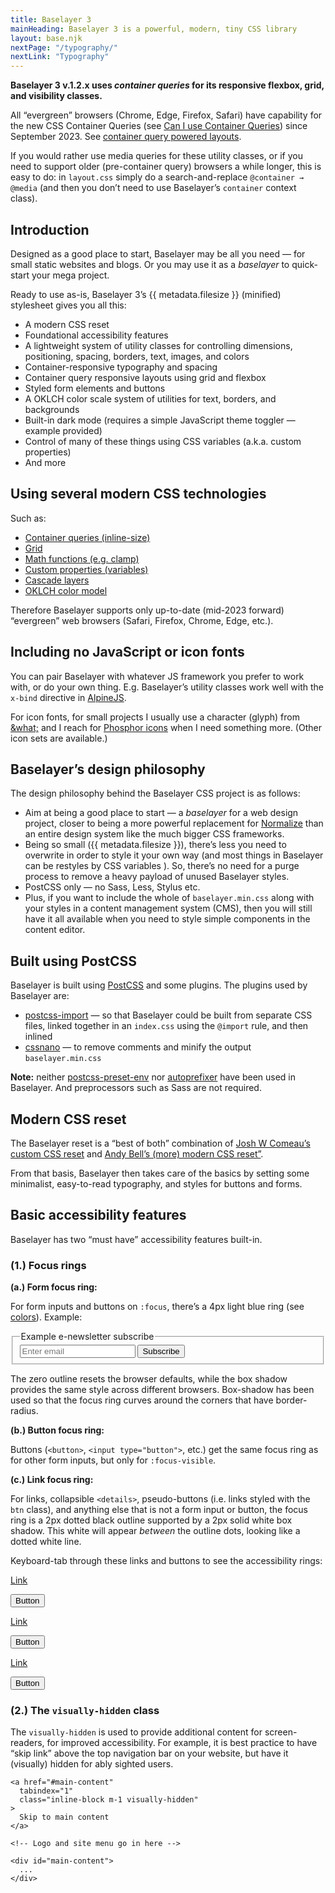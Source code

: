 ```yaml
---
title: Baselayer 3
mainHeading: Baselayer 3 is a powerful, modern, tiny CSS library
layout: base.njk
nextPage: "/typography/"
nextLink: "Typography"
---
```


<div aria-label="Note" class="popout mb-2 bl-3 b-blue b-300 p-2 t-black bg-blue bg-100">
  <p><strong>Baselayer 3 v.1.2.x uses <em>container queries</em> for its responsive flexbox, grid, and visibility classes.</strong></p>
  <p>All “evergreen” browsers (Chrome, Edge, Firefox, Safari) have capability for the new CSS Container Queries (see <a class="t-blue t-600 hover:t-700" href="https://caniuse.com/?search=container">Can I use Container Queries</a>) since September 2023. See <a class="t-blue t-600 hover:t-700" href="/baselayer-3/layout/#container-query-powered-layouts">container query powered layouts</a>.</p>
  <p class="mb-0">If you would rather use media queries for these utility classes, or if you need to support older (pre-container query) browsers a while longer, this is easy to do: in <code class="t-black bg-blue bg-200">layout.css</code> simply do a search-and-replace <code class="t-black bg-blue bg-200">@container → @media</code> (and then you don’t need to use Baselayer’s <code class="t-black bg-blue bg-200">container</code> context class).</p>
</div>

## Introduction

<p class="t-big">Designed as a good place to start, Baselayer may be all you need — for small static websites and blogs. Or you may use it as a <em>baselayer</em> to quick-start your mega project.</p>

Ready to use as-is, Baselayer 3’s {{ metadata.filesize }} (minified) stylesheet gives you all this:

* A modern CSS reset
* Foundational accessibility features
* A lightweight system of utility classes for controlling dimensions, positioning, spacing, borders, text, images, and colors
* Container-responsive typography and spacing 
* Container query responsive layouts using grid and flexbox
* Styled form elements and buttons
* A OKLCH color scale system of utilities for text, borders, and backgrounds
* Built-in dark mode (requires a simple JavaScript theme toggler — example provided)
* Control of many of these things using CSS variables (a.k.a. custom properties)
* And more

## Using several modern CSS technologies

Such as:

* [Container queries (inline-size)](https://caniuse.com/css-container-queries)
* [Grid](https://caniuse.com/css-grid)
* [Math functions (e.g. clamp)](https://caniuse.com/?search=css%20math%20functions)
* [Custom properties (variables)](https://caniuse.com/css-variables)
* [Cascade layers](https://caniuse.com/css-cascade-layers)
* [OKLCH color model](https://caniuse.com/mdn-css_types_color_oklch)

Therefore Baselayer supports only up-to-date (mid-2023 forward) “evergreen” web browsers (Safari, Firefox, Chrome, Edge, etc.).

## Including no JavaScript or icon fonts

You can pair Baselayer with whatever JS framework you prefer to work with, or do your own thing. E.g. Baselayer’s utility classes work well with the `x-bind` directive in [AlpineJS](https://alpinejs.dev).

For icon fonts, for small projects I usually use a character (glyph) from [&amp;what;](https://www.amp-what.com/) and I reach for [Phosphor icons](https://phosphoricons.com/) when I need something more. (Other icon sets are available.)
  
## Baselayer’s design philosophy 

The design philosophy behind the Baselayer CSS project is as follows:

* Aim at being a good place to start — a _baselayer_ for a web design project, closer to being a more powerful replacement for [Normalize](https://necolas.github.io/normalize.css/) than an entire design system like the much bigger CSS frameworks.
* Being so small ({{ metadata.filesize }}), there’s less you need to overwrite in order to style it your own way (and most things in Baselayer can be restyles by CSS variables ). So, there’s no need for a purge process to remove a heavy payload of unused Baselayer styles.
* PostCSS only — no Sass, Less, Stylus etc.
* Plus, if you want to include the whole of `baselayer.min.css` along with your styles in a content management system (CMS), then you will still have it all available when you need to style simple components in the content editor.

## Built using PostCSS

Baselayer is built using [PostCSS](https://postcss.org) and some plugins. The plugins used by Baselayer are:

* [postcss-import](https://github.com/postcss/postcss-import) — so that Baselayer could be built from separate CSS files, linked together in an `index.css` using the `@import` rule, and then inlined
* [cssnano](https://cssnano.co) — to remove comments and minify the output `baselayer.min.css`

**Note:** neither [postcss-preset-env](https://preset-env.cssdb.org) nor [autoprefixer](https://github.com/postcss/autoprefixer) have been used in Baselayer. And preprocessors such as Sass are not required.

## Modern CSS reset

The Baselayer reset is a “best of both” combination of [Josh W Comeau’s custom CSS reset](https://www.joshwcomeau.com/css/custom-css-reset/) and [Andy Bell’s (more) modern CSS reset”](https://andy-bell.co.uk/a-more-modern-css-reset/).

From that basis, Baselayer then takes care of the basics by setting some minimalist, easy-to-read typography, and styles for buttons and forms.

## Basic accessibility features

Baselayer has two “must have” accessibility features built-in.

### (1.) Focus rings

**(a.) Form focus ring:**

For form inputs and buttons on `:focus`, there’s a 4px light blue ring (see [colors](/colors)). Example:

<form class="mt-2 mb-3">
  <fieldset class="flex">
    <legend>Example e-newsletter subscribe</legend>
    <input class="w-100%" type="email" id="example-input-email" placeholder="Enter email">
    <input type="submit" name="submit" value="Subscribe">
  </fieldset>
</form>

The zero outline resets the browser defaults, while the box shadow provides the same style across different browsers. Box-shadow has been used so that the focus ring curves around the corners that have border-radius.

**(b.) Button focus ring:**

Buttons (`<button>`, `<input type="button">`, etc.) get the same focus ring as for other form inputs, but only for `:focus-visible`.

**(c.) Link focus ring:**

For links, collapsible `<details>`, pseudo-buttons (i.e. links styled with the `btn` class), and anything else that is not a form input or button, the focus ring is a 2px dotted black outline supported by a 2px solid white box shadow. This white will appear _between_ the outline dots, looking like a dotted white line.

Keyboard-tab through these links and buttons to see the accessibility rings:

<div class="mt-2 mb-3 b-1">
  <div class="grid sm:equal-3-cols">
    <div class="p-3 flex flex-column flex-center flex-middle">
    <p><a href="/#">Link</a></p>
    <p><button type="button">Button</button></p>
    </div>
    <div class="p-3 flex flex-column flex-center flex-middle bg-blue bg-700">
    <p><a class="t-blue t-200 hover:t-300" href="/#">Link</a></p>
    <p><button type="button">Button</button></p>
    </div>
    <div class="p-3 flex flex-column flex-center flex-middle bg-black">
    <p><a class="t-blue t-200 hover:t-300" href="/#">Link</a></p>
    <p><button type="button">Button</button></p>
    </div>
  </div>
</div>

### (2.) The `visually-hidden` class

The `visually-hidden` is used to provide additional content for screen-readers, for improved accessibility. For example, it is best practice to have “skip link” above the top navigation bar on your website, but have it (visually) hidden for ably sighted users.

```
<a href="#main-content"
  tabindex="1"
  class="inline-block m-1 visually-hidden"
>
  Skip to main content
</a>

<!-- Logo and site menu go in here -->

<div id="main-content">
  ...
</div>
```